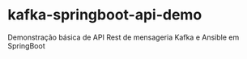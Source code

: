 # kafka-springboot-api-demo
Demonstração básica de API Rest de mensageria Kafka e Ansible em SpringBoot

